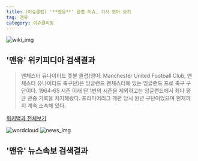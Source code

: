 ```yaml
---
title: (이슈클립) '**맨유**' 관련 이슈, 기사 모아 보기
tag: 맨유
category: 이슈클리핑
---
```

![wiki_img](https://user-images.githubusercontent.com/42597476/44503234-41136a80-a6d0-11e8-9071-6fc6418eafe4.png)
## **'**맨유**'** 위키피디아 검색결과
>맨체스터 유나이티드 풋볼 클럽(영어: Manchester United Football Club, 맨체스터 유나이티드 축구단)은 잉글랜드 맨체스터에 있는 잉글랜드 프로 축구 구단이다. 1964-65 시즌 이래 단 1번의 시즌을 제외하고는 잉글랜드에서 최다 평균 관중 기록을 차지해왔다. 프리미어리그 개편 당시 원년 구단이었으며 현재까지 계속 소속해 있다.

<a href="https://ko.wikipedia.org/wiki/맨유" target="_blank">위키백과 전체보기</a>

![wordcloud](https://s3.ap-northeast-2.amazonaws.com/lyrics101-wordcloud/2018-09-03-1535908887.png)
![news_img](https://user-images.githubusercontent.com/42597476/44507050-1206f400-a6e4-11e8-8d98-7ffbfebb353f.png)
## **'**맨유**'** 뉴스속보 검색결과

